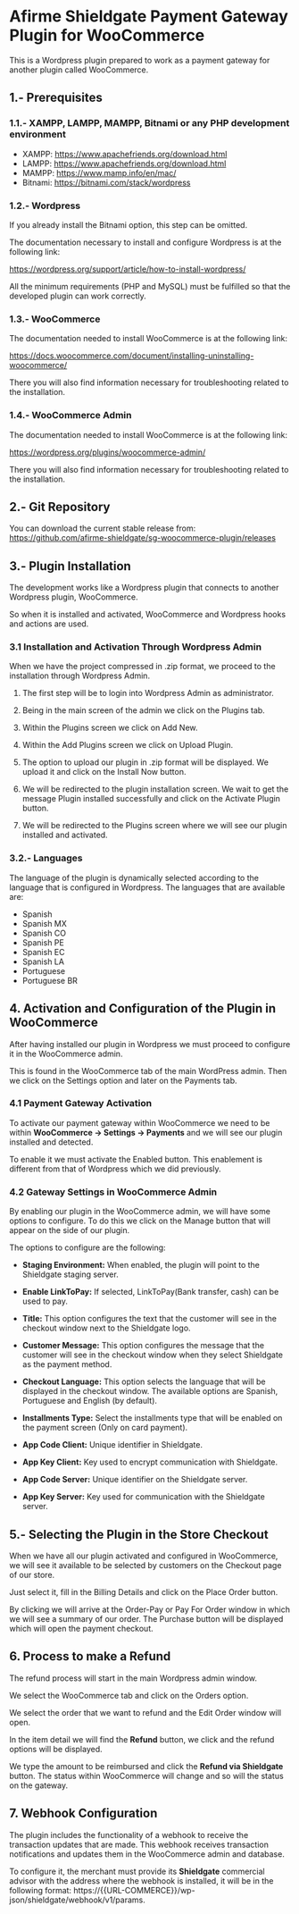 # Afirme Shieldgate Payment Gateway Plugin for WooCommerce
This is a Wordpress plugin prepared to work as a payment gateway for another plugin called WooCommerce.

## 1.- Prerequisites
### 1.1.- XAMPP, LAMPP, MAMPP, Bitnami or any PHP development environment
- XAMPP: https://www.apachefriends.org/download.html
- LAMPP: https://www.apachefriends.org/download.html
- MAMPP: https://www.mamp.info/en/mac/
- Bitnami: https://bitnami.com/stack/wordpress

### 1.2.- Wordpress
If you already install the Bitnami option, this step can be omitted.

The documentation necessary to install and configure Wordpress is at the following link:

https://wordpress.org/support/article/how-to-install-wordpress/

All the minimum requirements (PHP and MySQL) must be fulfilled so that the developed plugin can work correctly.

### 1.3.- WooCommerce
The documentation needed to install WooCommerce is at the following link:

https://docs.woocommerce.com/document/installing-uninstalling-woocommerce/

There you will also find information necessary for troubleshooting related to the installation.

### 1.4.- WooCommerce Admin
The documentation needed to install WooCommerce is at the following link:

https://wordpress.org/plugins/woocommerce-admin/

There you will also find information necessary for troubleshooting related to the installation.

## 2.- Git Repository

You can download the current stable release from: https://github.com/afirme-shieldgate/sg-woocommerce-plugin/releases

## 3.- Plugin Installation
The development works like a Wordpress plugin that connects to another Wordpress plugin, WooCommerce.

So when it is installed and activated, WooCommerce and Wordpress hooks and actions are used.

### 3.1 Installation and Activation Through Wordpress Admin
When we have the project compressed in .zip format, we proceed to the installation through Wordpress Admin.

1. The first step will be to login into Wordpress Admin as administrator.

2. Being in the main screen of the admin we click on the Plugins tab.

3. Within the Plugins screen we click on Add New.

4. Within the Add Plugins screen we click on Upload Plugin.

5. The option to upload our plugin in .zip format will be displayed. We upload it and click on the Install Now button.

6. We will be redirected to the plugin installation screen. We wait to get the message Plugin installed successfully and click on the Activate Plugin button.

7. We will be redirected to the Plugins screen where we will see our plugin installed and activated.

### 3.2.- Languages
The language of the plugin is dynamically selected according to the language that is configured in Wordpress. The languages that are available are:
- Spanish
- Spanish MX
- Spanish CO
- Spanish PE
- Spanish EC
- Spanish LA
- Portuguese
- Portuguese BR

## 4. Activation and Configuration of the Plugin in WooCommerce
After having installed our plugin in Wordpress we must proceed to configure it in the WooCommerce admin.

This is found in the WooCommerce tab of the main WordPress admin. Then we click on the Settings option and later on the Payments tab.

### 4.1 Payment Gateway Activation
To activate our payment gateway within WooCommerce we need to be within **WooCommerce -> Settings -> Payments** and we will see our plugin installed and detected.

To enable it we must activate the Enabled button. This enablement is different from that of Wordpress which we did previously.

### 4.2 Gateway Settings in WooCommerce Admin
By enabling our plugin in the WooCommerce admin, we will have some options to configure. To do this we click on the Manage button that will appear on the side of our plugin.

The options to configure are the following:

- **Staging Environment:** When enabled, the plugin will point to the Shieldgate staging server.

- **Enable LinkToPay:** If selected, LinkToPay(Bank transfer, cash) can be used to pay.

- **Title:** This option configures the text that the customer will see in the checkout window next to the Shieldgate logo.

- **Customer Message:** This option configures the message that the customer will see in the checkout window when they select Shieldgate as the payment method.

- **Checkout Language:** This option selects the language that will be displayed in the checkout window. The available options are Spanish, Portuguese and English (by default).

- **Installments Type:** Select the installments type that will be enabled on the payment screen (Only on card payment).

- **App Code Client:** Unique identifier in Shieldgate.

- **App Key Client:** Key used to encrypt communication with Shieldgate.

- **App Code Server:** Unique identifier on the Shieldgate server.

- **App Key Server:** Key used for communication with the Shieldgate server.

## 5.- Selecting the Plugin in the Store Checkout
When we have all our plugin activated and configured in WooCommerce, we will see it available to be selected by customers on the Checkout page of our store.

Just select it, fill in the Billing Details and click on the Place Order button.

By clicking we will arrive at the Order-Pay or Pay For Order window in which we will see a summary of our order. The Purchase button will be displayed which will open the payment checkout.

## 6. Process to make a Refund
The refund process will start in the main Wordpress admin window.

We select the WooCommerce tab and click on the Orders option.

We select the order that we want to refund and the Edit Order window will open.

In the item detail we will find the **Refund** button, we click and the refund options will be displayed.

We type the amount to be reimbursed and click the **Refund via Shieldgate** button. The status within WooCommerce will change and so will the status on the gateway.

## 7. Webhook Configuration
The plugin includes the functionality of a webhook to receive the transaction updates that are made. This webhook receives transaction notifications and updates them in the WooCommerce admin and database.

To configure it, the merchant must provide its **Shieldgate** commercial advisor with the address where the webhook is installed, it will be in the following format: https://{{URL-COMMERCE}}/wp-json/shieldgate/webhook/v1/params.
